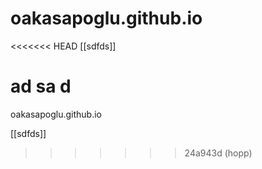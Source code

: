 # oakasapoglu.github.io

<<<<<<< HEAD
[[sdfds]]


ad
sa
d
=======

oakasapoglu.github.io


[[sdfds]]
>>>>>>> 24a943d (hopp)
